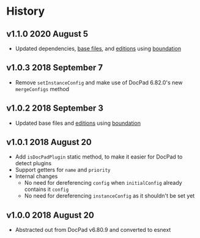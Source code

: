 # History

## v1.1.0 2020 August 5

-   Updated dependencies, [base files](https://github.com/bevry/base), and [editions](https://editions.bevry.me) using [boundation](https://github.com/bevry/boundation)

## v1.0.3 2018 September 7

-   Remove `setInstanceConfig` and make use of DocPad 6.82.0's new `mergeConfigs` method

## v1.0.2 2018 September 3

-   Updated base files and [editions](https://github.com/bevry/editions) using [boundation](https://github.com/bevry/boundation)

## v1.0.1 2018 August 20

-   Add `isDocPadPlugin` static method, to make it easier for DocPad to detect plugins
-   Support getters for `name` and `priority`
-   Internal changes
    -   No need for dereferencing `config` when `initialConfig` already contains it `config`
    -   No need for dereferencing `instanceConfig` as it shouldn't be set yet

## v1.0.0 2018 August 20

-   Abstracted out from DocPad v6.80.9 and converted to esnext
